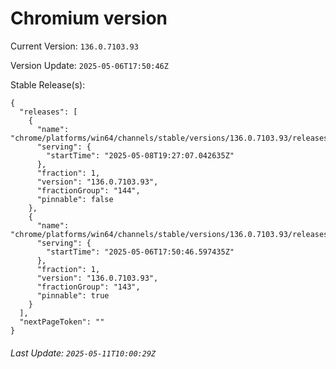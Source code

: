 # Chromium version

Current Version: `136.0.7103.93`

Version Update: `2025-05-06T17:50:46Z`

Stable Release(s):
```
{
  "releases": [
    {
      "name": "chrome/platforms/win64/channels/stable/versions/136.0.7103.93/releases/1746732427",
      "serving": {
        "startTime": "2025-05-08T19:27:07.042635Z"
      },
      "fraction": 1,
      "version": "136.0.7103.93",
      "fractionGroup": "144",
      "pinnable": false
    },
    {
      "name": "chrome/platforms/win64/channels/stable/versions/136.0.7103.93/releases/1746553846",
      "serving": {
        "startTime": "2025-05-06T17:50:46.597435Z"
      },
      "fraction": 1,
      "version": "136.0.7103.93",
      "fractionGroup": "143",
      "pinnable": true
    }
  ],
  "nextPageToken": ""
}
```

###### Last Update: `2025-05-11T10:00:29Z`
        